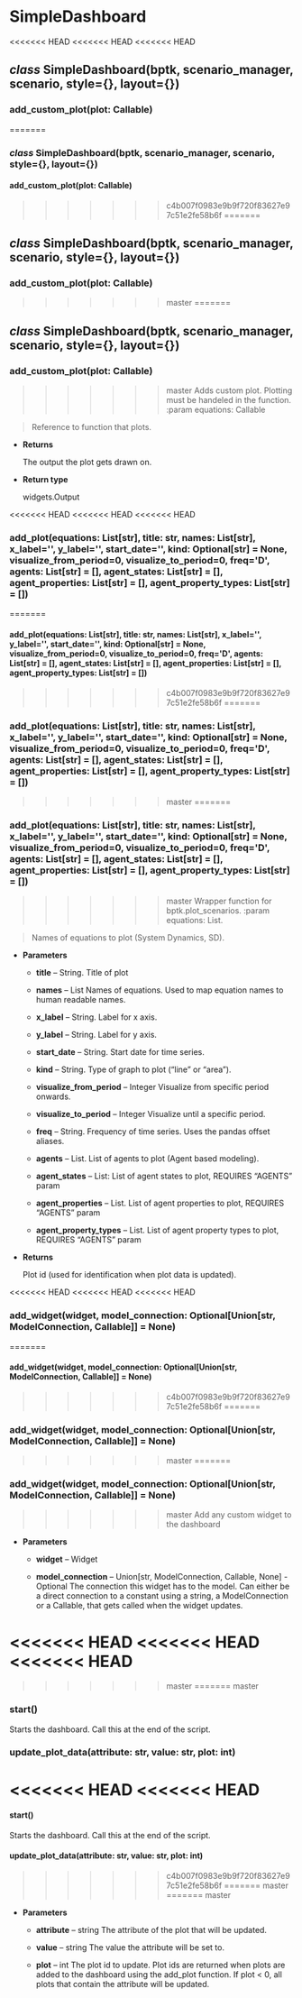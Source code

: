 # SimpleDashboard


<<<<<<< HEAD
<<<<<<< HEAD
<<<<<<< HEAD
## _class_ SimpleDashboard(bptk, scenario_manager, scenario, style={}, layout={})

### add_custom_plot(plot: Callable)
=======
### _class_ SimpleDashboard(bptk, scenario_manager, scenario, style={}, layout={})

#### add_custom_plot(plot: Callable)
>>>>>>> c4b007f0983e9b9f720f83627e97c51e2fe58b6f
=======
## _class_ SimpleDashboard(bptk, scenario_manager, scenario, style={}, layout={})

### add_custom_plot(plot: Callable)
>>>>>>> master
=======
## _class_ SimpleDashboard(bptk, scenario_manager, scenario, style={}, layout={})

### add_custom_plot(plot: Callable)
>>>>>>> master
Adds custom plot. Plotting must be handeled in the function.
:param equations: Callable

> Reference to function that plots.


* **Returns**

    The output the plot gets drawn on.



* **Return type**

    widgets.Output



<<<<<<< HEAD
<<<<<<< HEAD
<<<<<<< HEAD
### add_plot(equations: List[str], title: str, names: List[str], x_label='', y_label='', start_date='', kind: Optional[str] = None, visualize_from_period=0, visualize_to_period=0, freq='D', agents: List[str] = [], agent_states: List[str] = [], agent_properties: List[str] = [], agent_property_types: List[str] = [])
=======
#### add_plot(equations: List[str], title: str, names: List[str], x_label='', y_label='', start_date='', kind: Optional[str] = None, visualize_from_period=0, visualize_to_period=0, freq='D', agents: List[str] = [], agent_states: List[str] = [], agent_properties: List[str] = [], agent_property_types: List[str] = [])
>>>>>>> c4b007f0983e9b9f720f83627e97c51e2fe58b6f
=======
### add_plot(equations: List[str], title: str, names: List[str], x_label='', y_label='', start_date='', kind: Optional[str] = None, visualize_from_period=0, visualize_to_period=0, freq='D', agents: List[str] = [], agent_states: List[str] = [], agent_properties: List[str] = [], agent_property_types: List[str] = [])
>>>>>>> master
=======
### add_plot(equations: List[str], title: str, names: List[str], x_label='', y_label='', start_date='', kind: Optional[str] = None, visualize_from_period=0, visualize_to_period=0, freq='D', agents: List[str] = [], agent_states: List[str] = [], agent_properties: List[str] = [], agent_property_types: List[str] = [])
>>>>>>> master
Wrapper function for bptk.plot_scenarios.
:param equations: List.

> Names of equations to plot (System Dynamics, SD).


* **Parameters**

    
    * **title** – String.
    Title of plot


    * **names** – List
    Names of equations. Used to map equation names to human readable names.


    * **x_label** – String.
    Label for x axis.


    * **y_label** – String.
    Label for y axis.


    * **start_date** – String.
    Start date for time series.


    * **kind** – String.
    Type of graph to plot (“line” or “area”).


    * **visualize_from_period** – Integer
    Visualize from specific period onwards.


    * **visualize_to_period** – Integer
    Visualize until a specific period.


    * **freq** – String.
    Frequency of time series. Uses the pandas offset aliases.


    * **agents** – List.
    List of agents to plot (Agent based modeling).


    * **agent_states** – List:
    List of agent states to plot, REQUIRES “AGENTS” param


    * **agent_properties** – List.
    List of agent properties to plot, REQUIRES “AGENTS” param


    * **agent_property_types** – List.
    List of agent property types to plot, REQUIRES “AGENTS” param



* **Returns**

    Plot id (used for identification when plot data is updated).

<<<<<<< HEAD
<<<<<<< HEAD
<<<<<<< HEAD
### add_widget(widget, model_connection: Optional[Union[str, ModelConnection, Callable]] = None)
=======


#### add_widget(widget, model_connection: Optional[Union[str, ModelConnection, Callable]] = None)
>>>>>>> c4b007f0983e9b9f720f83627e97c51e2fe58b6f
=======
### add_widget(widget, model_connection: Optional[Union[str, ModelConnection, Callable]] = None)
>>>>>>> master
=======
### add_widget(widget, model_connection: Optional[Union[str, ModelConnection, Callable]] = None)
>>>>>>> master
Add any custom widget to the dashboard


* **Parameters**

    
    * **widget** – Widget


    * **model_connection** – Union[str, ModelConnection, Callable, None] - Optional
    The connection this widget has to the model. Can either be a direct connection to a constant using a string, a ModelConnection or a Callable, that gets called when the widget updates.


<<<<<<< HEAD
<<<<<<< HEAD
<<<<<<< HEAD
=======
>>>>>>> master
=======
>>>>>>> master
### start()
Starts the dashboard. Call this at the end of the script.


### update_plot_data(attribute: str, value: str, plot: int)
<<<<<<< HEAD
<<<<<<< HEAD
=======

#### start()
Starts the dashboard. Call this at the end of the script.


#### update_plot_data(attribute: str, value: str, plot: int)
>>>>>>> c4b007f0983e9b9f720f83627e97c51e2fe58b6f
=======
>>>>>>> master
=======
>>>>>>> master

* **Parameters**

    
    * **attribute** – string
    The attribute of the plot that will be updated.


    * **value** – string
    The value the attribute will be set to.


    * **plot** – int
    The plot id to update. Plot ids are returned when plots are added to the dashboard using the add_plot function.
    If plot < 0, all plots that contain the attribute will be updated.
